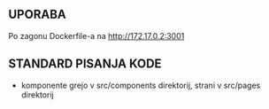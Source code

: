 ## UPORABA
Po zagonu Dockerfile-a na http://172.17.0.2:3001

## STANDARD PISANJA KODE
- komponente grejo v src/components direktorij, strani v src/pages direktorij